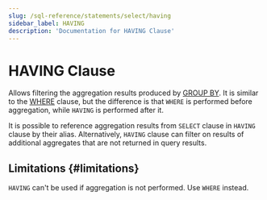 ```yaml
---
slug: /sql-reference/statements/select/having
sidebar_label: HAVING
description: 'Documentation for HAVING Clause'
---
```


# HAVING Clause

Allows filtering the aggregation results produced by [GROUP BY](/sql-reference/statements/select/group-by). It is similar to the [WHERE](../../../sql-reference/statements/select/where.md) clause, but the difference is that `WHERE` is performed before aggregation, while `HAVING` is performed after it.

It is possible to reference aggregation results from `SELECT` clause in `HAVING` clause by their alias. Alternatively, `HAVING` clause can filter on results of additional aggregates that are not returned in query results.

## Limitations {#limitations}

`HAVING` can't be used if aggregation is not performed. Use `WHERE` instead.
